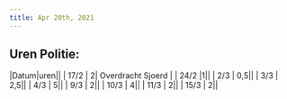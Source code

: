 ```yaml
---
title: Apr 20th, 2021
---
```


## Uren Politie:
|Datum|uren||
| 17/2 | 2| Overdracht Sjoerd |
| 24/2 |1||
| 2/3  | 0,5||
| 3/3  | 2,5||
| 4/3  | 5||
| 9/3  | 2||
| 10/3 | 4||
| 11/3 | 2||
| 15/3 | 2||
